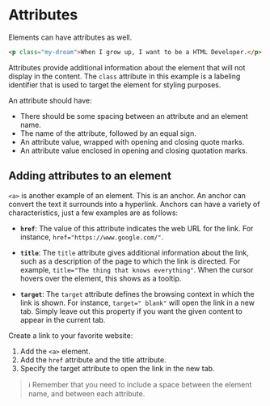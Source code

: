 # Attributes

Elements can have attributes as well.

```html
<p class="my-dream">When I grow up, I want to be a HTML Developer.</p>
```

Attributes provide additional information about the element that will not display in the content. The `class` attribute in this example is a labeling identifier that is used to target the element for styling purposes.

An attribute should have:

- There should be some spacing between an attribute and an element name.
- The name of the attribute, followed by an equal sign.
- An attribute value, wrapped with opening and closing quote marks.
- An attribute value enclosed in opening and closing quotation marks.

## Adding attributes to an element

`<a>` is another example of an element. This is an anchor. An anchor can convert the text it surrounds into a hyperlink. Anchors can have a variety of characteristics, just a few examples are as follows:

- **`href`**: The value of this attribute indicates the web URL for the link. For instance, `href="https://www.google.com/"`.

- **`title`**: The `title` attribute gives additional information about the link, such as a description of the page to which the link is directed. For example, `title="The thing that knows everything"`. When the cursor hovers over the element, this shows as a tooltip.

- **`target`**: The `target` attribute defines the browsing context in which the link is shown. For instance, `target=" blank"` will open the link in a new tab. Simply leave out this property if you want the given content to appear in the current tab.

Create a link to your favorite website:

1. Add the `<a>` element.
2. Add the `href` attribute and the title attribute.
3. Specify the target attribute to open the link in the new tab.

> ℹ️ Remember that you need to include a space between the element name, and between each attribute.
